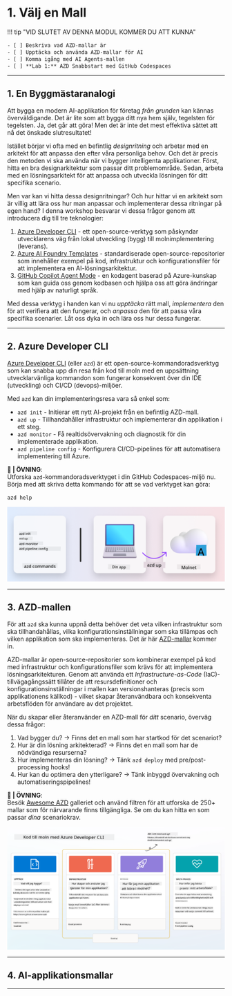<!--
CO_OP_TRANSLATOR_METADATA:
{
  "original_hash": "06d6207eff634aefcaa41739490a5324",
  "translation_date": "2025-09-24T21:30:02+00:00",
  "source_file": "workshop/docs/instructions/1-Select-AI-Template.md",
  "language_code": "sv"
}
-->
# 1. Välj en Mall

!!! tip "VID SLUTET AV DENNA MODUL KOMMER DU ATT KUNNA"

    - [ ] Beskriva vad AZD-mallar är
    - [ ] Upptäcka och använda AZD-mallar för AI
    - [ ] Komma igång med AI Agents-mallen
    - [ ] **Lab 1:** AZD Snabbstart med GitHub Codespaces

---

## 1. En Byggmästaranalogi

Att bygga en modern AI-applikation för företag _från grunden_ kan kännas överväldigande. Det är lite som att bygga ditt nya hem själv, tegelsten för tegelsten. Ja, det går att göra! Men det är inte det mest effektiva sättet att nå det önskade slutresultatet!

Istället börjar vi ofta med en befintlig _designritning_ och arbetar med en arkitekt för att anpassa den efter våra personliga behov. Och det är precis den metoden vi ska använda när vi bygger intelligenta applikationer. Först, hitta en bra designarkitektur som passar ditt problemområde. Sedan, arbeta med en lösningsarkitekt för att anpassa och utveckla lösningen för ditt specifika scenario.

Men var kan vi hitta dessa designritningar? Och hur hittar vi en arkitekt som är villig att lära oss hur man anpassar och implementerar dessa ritningar på egen hand? I denna workshop besvarar vi dessa frågor genom att introducera dig till tre teknologier:

1. [Azure Developer CLI](https://aka.ms/azd) - ett open-source-verktyg som påskyndar utvecklarens väg från lokal utveckling (bygg) till molnimplementering (leverans).
1. [Azure AI Foundry Templates](https://ai.azure.com/templates) - standardiserade open-source-repositorier som innehåller exempel på kod, infrastruktur och konfigurationsfiler för att implementera en AI-lösningsarkitektur.
1. [GitHub Copilot Agent Mode](https://code.visualstudio.com/docs/copilot/chat/chat-agent-mode) - en kodagent baserad på Azure-kunskap som kan guida oss genom kodbasen och hjälpa oss att göra ändringar med hjälp av naturligt språk.

Med dessa verktyg i handen kan vi nu _upptäcka_ rätt mall, _implementera_ den för att verifiera att den fungerar, och _anpassa_ den för att passa våra specifika scenarier. Låt oss dyka in och lära oss hur dessa fungerar.

---

## 2. Azure Developer CLI

[Azure Developer CLI](https://learn.microsoft.com/en-us/azure/developer/azure-developer-cli/) (eller `azd`) är ett open-source-kommandoradsverktyg som kan snabba upp din resa från kod till moln med en uppsättning utvecklarvänliga kommandon som fungerar konsekvent över din IDE (utveckling) och CI/CD (devops)-miljöer.

Med `azd` kan din implementeringsresa vara så enkel som:

- `azd init` - Initierar ett nytt AI-projekt från en befintlig AZD-mall.
- `azd up` - Tillhandahåller infrastruktur och implementerar din applikation i ett steg.
- `azd monitor` - Få realtidsövervakning och diagnostik för din implementerade applikation.
- `azd pipeline config` - Konfigurera CI/CD-pipelines för att automatisera implementering till Azure.

**🎯 | ÖVNING**: <br/> Utforska `azd`-kommandoradsverktyget i din GitHub Codespaces-miljö nu. Börja med att skriva detta kommando för att se vad verktyget kan göra:

```bash title="" linenums="0"
azd help
```

![Flöde](../../../../../translated_images/azd-flow.19ea67c2f81eaa661db02745e9bba115874d18ce52480f2854ae6e2011d4b526.sv.png)

---

## 3. AZD-mallen

För att `azd` ska kunna uppnå detta behöver det veta vilken infrastruktur som ska tillhandahållas, vilka konfigurationsinställningar som ska tillämpas och vilken applikation som ska implementeras. Det är här [AZD-mallar](https://learn.microsoft.com/en-us/azure/developer/azure-developer-cli/azd-templates?tabs=csharp) kommer in.

AZD-mallar är open-source-repositorier som kombinerar exempel på kod med infrastruktur och konfigurationsfiler som krävs för att implementera lösningsarkitekturen. 
Genom att använda ett _Infrastructure-as-Code_ (IaC)-tillvägagångssätt tillåter de att resursdefinitioner och konfigurationsinställningar i mallen kan versionshanteras (precis som applikationens källkod) - vilket skapar återanvändbara och konsekventa arbetsflöden för användare av det projektet.

När du skapar eller återanvänder en AZD-mall för _ditt_ scenario, överväg dessa frågor:

1. Vad bygger du? → Finns det en mall som har startkod för det scenariot?
1. Hur är din lösning arkitekterad? → Finns det en mall som har de nödvändiga resurserna?
1. Hur implementeras din lösning? → Tänk `azd deploy` med pre/post-processing hooks!
1. Hur kan du optimera den ytterligare? → Tänk inbyggd övervakning och automatiseringspipelines!

**🎯 | ÖVNING**: <br/> 
Besök [Awesome AZD](https://azure.github.io/awesome-azd/) galleriet och använd filtren för att utforska de 250+ mallar som för närvarande finns tillgängliga. Se om du kan hitta en som passar _dina_ scenariokrav.

![Kod](../../../../../translated_images/azd-code-to-cloud.2d9503d69d3400da091317081968b6cad59c951339fea82ebe0b5ec646a3362d.sv.png)

---

## 4. AI-applikationsmallar

---

